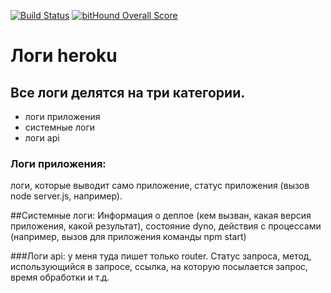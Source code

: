 [![Build Status](https://travis-ci.org/reindeers/shri-2016-task6.svg?branch=master)](https://travis-ci.org/reindeers/shri-2016-task6)
[![bitHound Overall Score](https://www.bithound.io/github/reindeers/shri-2016-task6/badges/score.svg)](https://www.bithound.io/github/reindeers/shri-2016-task6)

# Логи heroku

## Все логи делятся на три категории.
* логи приложения
* системные логи
* логи api


### Логи приложения:
логи, которые выводит само приложение, статус приложения (вызов node server.js, например).

##Системные логи:
Информация о деплое (кем вызван, какая версия приложения, какой результат), состояние dyno, действия с процессами (например, вызов для приложения команды npm start)

###Логи api:
у меня туда пишет только router. Статус запроса, метод, использующийся в запросе, ссылка, на которую посылается запрос, время обработки и т.д.



